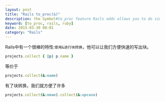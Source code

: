```yaml
---
layout: post
title: "Rails to_proc(&)"
description: the Symbol#to_proc feature Rails adds allows you to do simple blocks very quickly and easily
keyword: [to_proc, rails, ruby]
date: 2015-03-30 08:01
category: "Rails"
---
```


Rails中有一个很棒的特性:`使用&进行块转换`，他可以让我们方便快速的写出块。

```ruby
projects.collect { |p| p.name }
```
等价于

```ruby
projects.collect(&:name)
```

有了块转换，我们就方便了许多

```ruby
projects.collect(&:nmae).collect(&:upcase)
```
